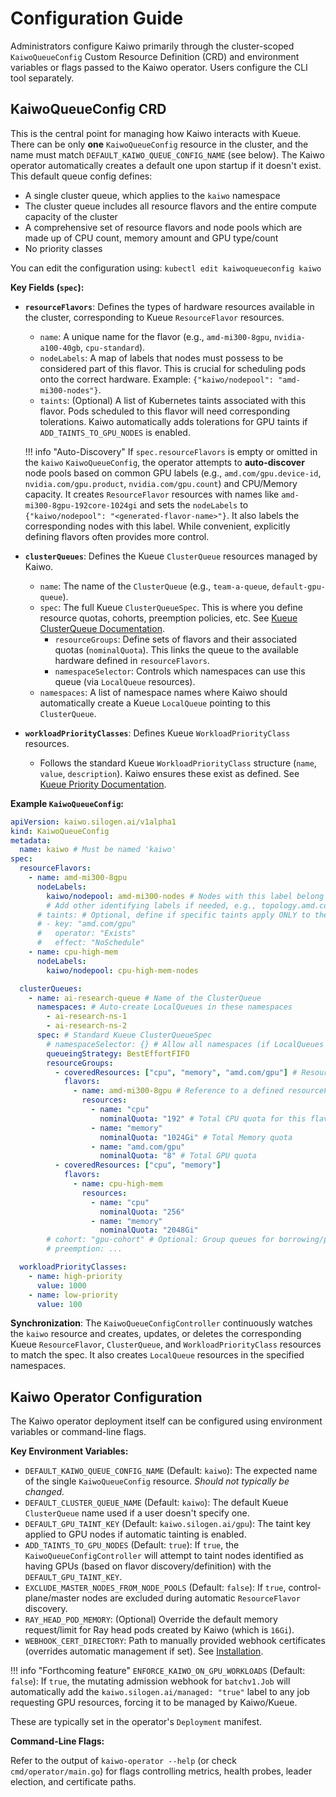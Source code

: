 # Configuration Guide

Administrators configure Kaiwo primarily through the cluster-scoped `KaiwoQueueConfig` Custom Resource Definition (CRD) and environment variables or flags passed to the Kaiwo operator. Users configure the CLI tool separately.

## KaiwoQueueConfig CRD

This is the central point for managing how Kaiwo interacts with Kueue. There can be only **one** `KaiwoQueueConfig` resource in the cluster, and the name must match `DEFAULT_KAIWO_QUEUE_CONFIG_NAME` (see below). The Kaiwo operator automatically creates a default one upon startup if it doesn't exist. This default queue config defines:

* A single cluster queue, which applies to the `kaiwo` namespace
* The cluster queue includes all resource flavors and the entire compute capacity of the cluster
* A comprehensive set of resource flavors and node pools which are made up of CPU count, memory amount and GPU type/count
* No priority classes

You can edit the configuration using:
`kubectl edit kaiwoqueueconfig kaiwo`

**Key Fields (`spec`):**

*   **`resourceFlavors`**: Defines the types of hardware resources available in the cluster, corresponding to Kueue `ResourceFlavor` resources.
    *   `name`: A unique name for the flavor (e.g., `amd-mi300-8gpu`, `nvidia-a100-40gb`, `cpu-standard`).
    *   `nodeLabels`: A map of labels that nodes must possess to be considered part of this flavor. This is crucial for scheduling pods onto the correct hardware. Example: `{"kaiwo/nodepool": "amd-mi300-nodes"}`.
    *   `taints`: (Optional) A list of Kubernetes taints associated with this flavor. Pods scheduled to this flavor will need corresponding tolerations. Kaiwo automatically adds tolerations for GPU taints if `ADD_TAINTS_TO_GPU_NODES` is enabled.

    !!! info "Auto-Discovery"
        If `spec.resourceFlavors` is empty or omitted in the `kaiwo` `KaiwoQueueConfig`, the operator attempts to **auto-discover** node pools based on common GPU labels (e.g., `amd.com/gpu.device-id`, `nvidia.com/gpu.product`, `nvidia.com/gpu.count`) and CPU/Memory capacity. It creates `ResourceFlavor` resources with names like `amd-mi300-8gpu-192core-1024gi` and sets the `nodeLabels` to `{"kaiwo/nodepool": "<generated-flavor-name>"}`. It also labels the corresponding nodes with this label. While convenient, explicitly defining flavors often provides more control.

*   **`clusterQueues`**: Defines the Kueue `ClusterQueue` resources managed by Kaiwo.
    *   `name`: The name of the `ClusterQueue` (e.g., `team-a-queue`, `default-gpu-queue`).
    *   `spec`: The full Kueue `ClusterQueueSpec`. This is where you define resource quotas, cohorts, preemption policies, etc. See [Kueue ClusterQueue Documentation](https://kueue.sigs.k8s.io/docs/concepts/cluster_queue/).
        *   `resourceGroups`: Define sets of flavors and their associated quotas (`nominalQuota`). This links the queue to the available hardware defined in `resourceFlavors`.
        *   `namespaceSelector`: Controls which namespaces can use this queue (via `LocalQueue` resources).
    *   `namespaces`: A list of namespace names where Kaiwo should automatically create a Kueue `LocalQueue` pointing to this `ClusterQueue`.

*   **`workloadPriorityClasses`**: Defines Kueue `WorkloadPriorityClass` resources.
    *   Follows the standard Kueue `WorkloadPriorityClass` structure (`name`, `value`, `description`). Kaiwo ensures these exist as defined. See [Kueue Priority Documentation](https://kueue.sigs.k8s.io/docs/concepts/workload_priority_class/).

**Example `KaiwoQueueConfig`:**

```yaml
apiVersion: kaiwo.silogen.ai/v1alpha1
kind: KaiwoQueueConfig
metadata:
  name: kaiwo # Must be named 'kaiwo'
spec:
  resourceFlavors:
    - name: amd-mi300-8gpu
      nodeLabels:
        kaiwo/nodepool: amd-mi300-nodes # Nodes with this label belong to this flavor
        # Add other identifying labels if needed, e.g., topology.amd.com/gpu-count: '8'
      # taints: # Optional, define if specific taints apply ONLY to these nodes
      # - key: "amd.com/gpu"
      #   operator: "Exists"
      #   effect: "NoSchedule"
    - name: cpu-high-mem
      nodeLabels:
        kaiwo/nodepool: cpu-high-mem-nodes

  clusterQueues:
    - name: ai-research-queue # Name of the ClusterQueue
      namespaces: # Auto-create LocalQueues in these namespaces
        - ai-research-ns-1
        - ai-research-ns-2
      spec: # Standard Kueue ClusterQueueSpec
        # namespaceSelector: {} # Allow all namespaces (if LocalQueues exist)
        queueingStrategy: BestEffortFIFO
        resourceGroups:
          - coveredResources: ["cpu", "memory", "amd.com/gpu"] # Resources managed by this group
            flavors:
              - name: amd-mi300-8gpu # Reference to a defined resourceFlavor
                resources:
                  - name: "cpu"
                    nominalQuota: "192" # Total CPU quota for this flavor in this queue
                  - name: "memory"
                    nominalQuota: "1024Gi" # Total Memory quota
                  - name: "amd.com/gpu"
                    nominalQuota: "8" # Total GPU quota
          - coveredResources: ["cpu", "memory"]
            flavors:
              - name: cpu-high-mem
                resources:
                  - name: "cpu"
                    nominalQuota: "256"
                  - name: "memory"
                    nominalQuota: "2048Gi"
        # cohort: "gpu-cohort" # Optional: Group queues for borrowing/preemption
        # preemption: ...

  workloadPriorityClasses:
    - name: high-priority
      value: 1000
    - name: low-priority
      value: 100
```

**Synchronization**: The `KaiwoQueueConfigController` continuously watches the `kaiwo` resource and creates, updates, or deletes the corresponding Kueue `ResourceFlavor`, `ClusterQueue`, and `WorkloadPriorityClass` resources to match the spec. It also creates `LocalQueue` resources in the specified namespaces.

## Kaiwo Operator Configuration

The Kaiwo operator deployment itself can be configured using environment variables or command-line flags.

**Key Environment Variables:**

*   `DEFAULT_KAIWO_QUEUE_CONFIG_NAME` (Default: `kaiwo`): The expected name of the single `KaiwoQueueConfig` resource. *Should not typically be changed.*
*   `DEFAULT_CLUSTER_QUEUE_NAME` (Default: `kaiwo`): The default Kueue `ClusterQueue` name used if a user doesn't specify one.
*   `DEFAULT_GPU_TAINT_KEY` (Default: `kaiwo.silogen.ai/gpu`): The taint key applied to GPU nodes if automatic tainting is enabled.
*   `ADD_TAINTS_TO_GPU_NODES` (Default: `true`): If `true`, the `KaiwoQueueConfigController` will attempt to taint nodes identified as having GPUs (based on flavor discovery/definition) with the `DEFAULT_GPU_TAINT_KEY`.
*   `EXCLUDE_MASTER_NODES_FROM_NODE_POOLS` (Default: `false`): If `true`, control-plane/master nodes are excluded during automatic `ResourceFlavor` discovery.
*   `RAY_HEAD_POD_MEMORY`: (Optional) Override the default memory request/limit for Ray head pods created by Kaiwo (which is `16Gi`).
*   `WEBHOOK_CERT_DIRECTORY`: Path to manually provided webhook certificates (overrides automatic management if set). See [Installation](./installation.md).

!!! info "Forthcoming feature"
    `ENFORCE_KAIWO_ON_GPU_WORKLOADS` (Default: `false`): If `true`, the mutating admission webhook for `batchv1.Job` will automatically add the `kaiwo.silogen.ai/managed: "true"` label to any job requesting GPU resources, forcing it to be managed by Kaiwo/Kueue.

These are typically set in the operator's `Deployment` manifest.

**Command-Line Flags:**

Refer to the output of `kaiwo-operator --help` (or check `cmd/operator/main.go`) for flags controlling metrics, health probes, leader election, and certificate paths.
